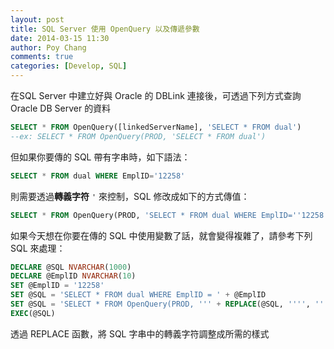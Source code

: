 ```yaml
---
layout: post
title: SQL Server 使用 OpenQuery 以及傳遞參數
date: 2014-03-15 11:30
author: Poy Chang
comments: true
categories: [Develop, SQL]
---
```

在SQL Server 中建立好與 Oracle 的 DBLink 連接後，可透過下列方式查詢 Oracle DB Server 的資料

```sql
SELECT * FROM OpenQuery([linkedServerName], 'SELECT * FROM dual')
--ex: SELECT * FROM OpenQuery(PROD, 'SELECT * FROM dual')
```

但如果你要傳的 SQL 帶有字串時，如下語法：

```sql
SELECT * FROM dual WHERE EmplID='12258'
```

則需要透過**轉義字符** `'` 來控制，SQL 修改成如下的方式傳值：

```sql
SELECT * FROM OpenQuery(PROD, 'SELECT * FROM dual WHERE EmplID=''12258''')
```

如果今天想在你要在傳的 SQL 中使用變數了話，就會變得複雜了，請參考下列 SQL 來處理：

```sql
DECLARE @SQL NVARCHAR(1000)
DECLARE @EmplID NVARCHAR(10)
SET @EmplID = '12258'
SET @SQL = 'SELECT * FROM dual WHERE EmplID = ' + @EmplID
SET @SQL = 'SELECT * FROM OpenQuery(PROD, ''' + REPLACE(@SQL, '''', '''''') + ''')'
EXEC(@SQL)
```

透過 REPLACE 函數，將 SQL 字串中的轉義字符調整成所需的樣式
